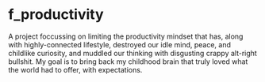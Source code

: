 # f_productivity
A project foccussing on limiting the productivity mindset that has, along with highly-connected lifestyle, destroyed our idle mind, peace, and childlike curiosity, and muddled our thinking with disgusting crappy alt-right bullshit. My goal is to bring back my childhood brain that truly loved what the world had to offer, with expectations.
